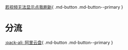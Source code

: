 [若视频无法显示点我刷新]('/live/11/'){ .md-button .md-button--primary }

# 分流

[:pack-ali: 阿里云盘](https://www.aliyundrive.com/s/G7AHdDyRXJv){ .md-button .md-button--primary } 

<html>
<head>
    <meta name="referrer" content="never">

</head>

<body>
    <div id="dplayer">
    </div>
    <script src="https://cdn.jsdelivr.net/npm/dplayer@1.26.0/dist/DPlayer.min.js"></script>
    <script>
        const dp = new DPlayer({
        container: document.getElementById('dplayer'),
        video: {
            url: 'https://link.zzzhxxx.top/?/uploads/2021/12/12/22711.mp4',
    },
    });
    </script>
</body>
</html>